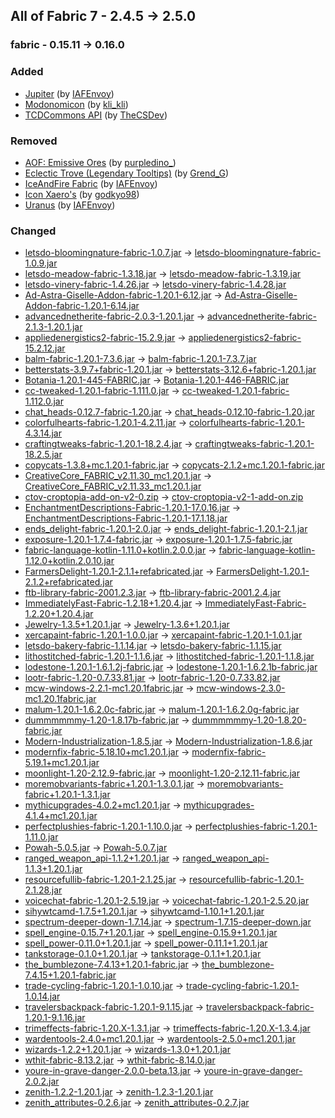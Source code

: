 ## All of Fabric 7 - 2.4.5 -> 2.5.0

### fabric - 0.15.11 -> 0.16.0

### Added

  * [Jupiter](https://www.curseforge.com/minecraft/mc-mods/jupiter) (by [IAFEnvoy](https://www.curseforge.com/members/IAFEnvoy/projects))
  * [Modonomicon](https://www.curseforge.com/minecraft/mc-mods/modonomicon) (by [kli_kli](https://www.curseforge.com/members/kli_kli/projects))
  * [TCDCommons API](https://www.curseforge.com/minecraft/mc-mods/tcdcommons) (by [TheCSDev](https://www.curseforge.com/members/TheCSDev/projects))

### Removed

  * [AOF: Emissive Ores](https://www.curseforge.com/minecraft/texture-packs/all-of-fabric-emissive-ores) (by [purpledino_](https://www.curseforge.com/members/purpledino_/projects))
  * [Eclectic Trove (Legendary Tooltips)](https://www.curseforge.com/minecraft/texture-packs/eclectic-trove-legendary-tooltips) (by [Grend_G](https://www.curseforge.com/members/Grend_G/projects))
  * [IceAndFire Fabric](https://www.curseforge.com/minecraft/mc-mods/iceandfire-fabric) (by [IAFEnvoy](https://www.curseforge.com/members/IAFEnvoy/projects))
  * [Icon Xaero's](https://www.curseforge.com/minecraft/texture-packs/icon-xaeros) (by [godkyo98](https://www.curseforge.com/members/godkyo98/projects))
  * [Uranus](https://www.curseforge.com/minecraft/mc-mods/uranus) (by [IAFEnvoy](https://www.curseforge.com/members/IAFEnvoy/projects))

### Changed

  * [letsdo-bloomingnature-fabric-1.0.7.jar](https://www.curseforge.com/minecraft/mc-mods/lets-do-bloomingnature/files/5320679) -> [letsdo-bloomingnature-fabric-1.0.9.jar](https://www.curseforge.com/minecraft/mc-mods/lets-do-bloomingnature/files/5620885)
  * [letsdo-meadow-fabric-1.3.18.jar](https://www.curseforge.com/minecraft/mc-mods/lets-do-meadow/files/5504104) -> [letsdo-meadow-fabric-1.3.19.jar](https://www.curseforge.com/minecraft/mc-mods/lets-do-meadow/files/5567209)
  * [letsdo-vinery-fabric-1.4.26.jar](https://www.curseforge.com/minecraft/mc-mods/lets-do-vinery/files/5504122) -> [letsdo-vinery-fabric-1.4.28.jar](https://www.curseforge.com/minecraft/mc-mods/lets-do-vinery/files/5623697)
  * [Ad-Astra-Giselle-Addon-fabric-1.20.1-6.12.jar](https://www.curseforge.com/minecraft/mc-mods/ad-astra-giselle-addon/files/5550892) -> [Ad-Astra-Giselle-Addon-fabric-1.20.1-6.14.jar](https://www.curseforge.com/minecraft/mc-mods/ad-astra-giselle-addon/files/5607996)
  * [advancednetherite-fabric-2.0.3-1.20.1.jar](https://www.curseforge.com/minecraft/mc-mods/advanced-netherite-fabric/files/5187013) -> [advancednetherite-fabric-2.1.3-1.20.1.jar](https://www.curseforge.com/minecraft/mc-mods/advanced-netherite-fabric/files/5401036)
  * [appliedenergistics2-fabric-15.2.9.jar](https://www.curseforge.com/minecraft/mc-mods/applied-energistics-2/files/5525510) -> [appliedenergistics2-fabric-15.2.12.jar](https://www.curseforge.com/minecraft/mc-mods/applied-energistics-2/files/5588163)
  * [balm-fabric-1.20.1-7.3.6.jar](https://www.curseforge.com/minecraft/mc-mods/balm-fabric/files/5467592) -> [balm-fabric-1.20.1-7.3.7.jar](https://www.curseforge.com/minecraft/mc-mods/balm-fabric/files/5623423)
  * [betterstats-3.9.7+fabric-1.20.1.jar](https://www.curseforge.com/minecraft/mc-mods/better-stats/files/5253450) -> [betterstats-3.12.6+fabric-1.20.1.jar](https://www.curseforge.com/minecraft/mc-mods/better-stats/files/5607266)
  * [Botania-1.20.1-445-FABRIC.jar](https://www.curseforge.com/minecraft/mc-mods/botania-fabric/files/5510198) -> [Botania-1.20.1-446-FABRIC.jar](https://www.curseforge.com/minecraft/mc-mods/botania-fabric/files/5594996)
  * [cc-tweaked-1.20.1-fabric-1.111.0.jar](https://www.curseforge.com/minecraft/mc-mods/cc-tweaked/files/5379174) -> [cc-tweaked-1.20.1-fabric-1.112.0.jar](https://www.curseforge.com/minecraft/mc-mods/cc-tweaked/files/5582997)
  * [chat_heads-0.12.7-fabric-1.20.jar](https://www.curseforge.com/minecraft/mc-mods/chat-heads/files/5512135) -> [chat_heads-0.12.10-fabric-1.20.jar](https://www.curseforge.com/minecraft/mc-mods/chat-heads/files/5604462)
  * [colorfulhearts-fabric-1.20.1-4.2.11.jar](https://www.curseforge.com/minecraft/mc-mods/colorful-hearts/files/5438641) -> [colorfulhearts-fabric-1.20.1-4.3.14.jar](https://www.curseforge.com/minecraft/mc-mods/colorful-hearts/files/5611344)
  * [craftingtweaks-fabric-1.20.1-18.2.4.jar](https://www.curseforge.com/minecraft/mc-mods/crafting-tweaks-fabric/files/5396015) -> [craftingtweaks-fabric-1.20.1-18.2.5.jar](https://www.curseforge.com/minecraft/mc-mods/crafting-tweaks-fabric/files/5623638)
  * [copycats-1.3.8+mc.1.20.1-fabric.jar](https://www.curseforge.com/minecraft/mc-mods/copycats/files/5481591) -> [copycats-2.1.2+mc.1.20.1-fabric.jar](https://www.curseforge.com/minecraft/mc-mods/copycats/files/5593244)
  * [CreativeCore_FABRIC_v2.11.30_mc1.20.1.jar](https://www.curseforge.com/minecraft/mc-mods/creativecore/files/5379504) -> [CreativeCore_FABRIC_v2.11.33_mc1.20.1.jar](https://www.curseforge.com/minecraft/mc-mods/creativecore/files/5568299)
  * [ctov-croptopia-add-on-v2-0.zip](https://www.curseforge.com/minecraft/texture-packs/ctov-croptopia-compat/files/4602559) -> [ctov-croptopia-v2-1-add-on.zip](https://www.curseforge.com/minecraft/texture-packs/ctov-croptopia-compat/files/5574203)
  * [EnchantmentDescriptions-Fabric-1.20.1-17.0.16.jar](https://www.curseforge.com/minecraft/mc-mods/enchantment-descriptions/files/5396675) -> [EnchantmentDescriptions-Fabric-1.20.1-17.1.18.jar](https://www.curseforge.com/minecraft/mc-mods/enchantment-descriptions/files/5598370)
  * [ends_delight-fabric-1.20.1-2.0.jar](https://www.curseforge.com/minecraft/mc-mods/ends-delight/files/5494730) -> [ends_delight-fabric-1.20.1-2.1.jar](https://www.curseforge.com/minecraft/mc-mods/ends-delight/files/5567428)
  * [exposure-1.20.1-1.7.4-fabric.jar](https://www.curseforge.com/minecraft/mc-mods/exposure/files/5547614) -> [exposure-1.20.1-1.7.5-fabric.jar](https://www.curseforge.com/minecraft/mc-mods/exposure/files/5565371)
  * [fabric-language-kotlin-1.11.0+kotlin.2.0.0.jar](https://www.curseforge.com/minecraft/mc-mods/fabric-language-kotlin/files/5361341) -> [fabric-language-kotlin-1.12.0+kotlin.2.0.10.jar](https://www.curseforge.com/minecraft/mc-mods/fabric-language-kotlin/files/5604102)
  * [FarmersDelight-1.20.1-2.1.1+refabricated.jar](https://www.curseforge.com/minecraft/mc-mods/farmers-delight-refabricated/files/5299727) -> [FarmersDelight-1.20.1-2.1.2+refabricated.jar](https://www.curseforge.com/minecraft/mc-mods/farmers-delight-refabricated/files/5568031)
  * [ftb-library-fabric-2001.2.3.jar](https://www.curseforge.com/minecraft/mc-mods/ftb-library-fabric/files/5543334) -> [ftb-library-fabric-2001.2.4.jar](https://www.curseforge.com/minecraft/mc-mods/ftb-library-fabric/files/5567590)
  * [ImmediatelyFast-Fabric-1.2.18+1.20.4.jar](https://www.curseforge.com/minecraft/mc-mods/immediatelyfast/files/5425035) -> [ImmediatelyFast-Fabric-1.2.20+1.20.4.jar](https://www.curseforge.com/minecraft/mc-mods/immediatelyfast/files/5616495)
  * [Jewelry-1.3.5+1.20.1.jar](https://www.curseforge.com/minecraft/mc-mods/jewelry/files/5558959) -> [Jewelry-1.3.6+1.20.1.jar](https://www.curseforge.com/minecraft/mc-mods/jewelry/files/5614800)
  * [xercapaint-fabric-1.20.1-1.0.0.jar](https://www.curseforge.com/minecraft/mc-mods/joy-of-painting/files/4670717) -> [xercapaint-fabric-1.20.1-1.0.1.jar](https://www.curseforge.com/minecraft/mc-mods/joy-of-painting/files/5592163)
  * [letsdo-bakery-fabric-1.1.14.jar](https://www.curseforge.com/minecraft/mc-mods/lets-do-bakery/files/5554350) -> [letsdo-bakery-fabric-1.1.15.jar](https://www.curseforge.com/minecraft/mc-mods/lets-do-bakery/files/5567134)
  * [lithostitched-fabric-1.20.1-1.1.6.jar](https://www.curseforge.com/minecraft/mc-mods/lithostitched/files/5421332) -> [lithostitched-fabric-1.20.1-1.1.8.jar](https://www.curseforge.com/minecraft/mc-mods/lithostitched/files/5570159)
  * [lodestone-1.20.1-1.6.1.2j-fabric.jar](https://www.curseforge.com/minecraft/mc-mods/lodestone/files/5542983) -> [lodestone-1.20.1-1.6.2.1b-fabric.jar](https://www.curseforge.com/minecraft/mc-mods/lodestone/files/5609062)
  * [lootr-fabric-1.20-0.7.33.81.jar](https://www.curseforge.com/minecraft/mc-mods/lootr-fabric/files/5311675) -> [lootr-fabric-1.20-0.7.33.82.jar](https://www.curseforge.com/minecraft/mc-mods/lootr-fabric/files/5616879)
  * [mcw-windows-2.2.1-mc1.20.1fabric.jar](https://www.curseforge.com/minecraft/mc-mods/macaws-windows/files/4961115) -> [mcw-windows-2.3.0-mc1.20.1fabric.jar](https://www.curseforge.com/minecraft/mc-mods/macaws-windows/files/5589335)
  * [malum-1.20.1-1.6.2.0c-fabric.jar](https://www.curseforge.com/minecraft/mc-mods/malum/files/5501325) -> [malum-1.20.1-1.6.2.0g-fabric.jar](https://www.curseforge.com/minecraft/mc-mods/malum/files/5580947)
  * [dummmmmmy-1.20-1.8.17b-fabric.jar](https://www.curseforge.com/minecraft/mc-mods/mmmmmmmmmmmm/files/5319202) -> [dummmmmmy-1.20-1.8.20-fabric.jar](https://www.curseforge.com/minecraft/mc-mods/mmmmmmmmmmmm/files/5621040)
  * [Modern-Industrialization-1.8.5.jar](https://www.curseforge.com/minecraft/mc-mods/modern-industrialization/files/5371886) -> [Modern-Industrialization-1.8.6.jar](https://www.curseforge.com/minecraft/mc-mods/modern-industrialization/files/5562363)
  * [modernfix-fabric-5.18.10+mc1.20.1.jar](https://www.curseforge.com/minecraft/mc-mods/modernfix/files/5541515) -> [modernfix-fabric-5.19.1+mc1.20.1.jar](https://www.curseforge.com/minecraft/mc-mods/modernfix/files/5616611)
  * [moonlight-1.20-2.12.9-fabric.jar](https://www.curseforge.com/minecraft/mc-mods/selene/files/5556626) -> [moonlight-1.20-2.12.11-fabric.jar](https://www.curseforge.com/minecraft/mc-mods/selene/files/5619072)
  * [moremobvariants-fabric+1.20.1-1.3.0.1.jar](https://www.curseforge.com/minecraft/mc-mods/more-mob-variants/files/5283858) -> [moremobvariants-fabric+1.20.1-1.3.1.jar](https://www.curseforge.com/minecraft/mc-mods/more-mob-variants/files/5588775)
  * [mythicupgrades-4.0.2+mc1.20.1.jar](https://www.curseforge.com/minecraft/mc-mods/mythic-upgrades/files/5529169) -> [mythicupgrades-4.1.4+mc1.20.1.jar](https://www.curseforge.com/minecraft/mc-mods/mythic-upgrades/files/5621816)
  * [perfectplushies-fabric-1.20.1-1.10.0.jar](https://www.curseforge.com/minecraft/mc-mods/perfect-plushies/files/5503339) -> [perfectplushies-fabric-1.20.1-1.11.0.jar](https://www.curseforge.com/minecraft/mc-mods/perfect-plushies/files/5622596)
  * [Powah-5.0.5.jar](https://www.curseforge.com/minecraft/mc-mods/powah-rearchitected/files/5103097) -> [Powah-5.0.7.jar](https://www.curseforge.com/minecraft/mc-mods/powah-rearchitected/files/5604169)
  * [ranged_weapon_api-1.1.2+1.20.1.jar](https://www.curseforge.com/minecraft/mc-mods/ranged-weapon-api/files/5446128) -> [ranged_weapon_api-1.1.3+1.20.1.jar](https://www.curseforge.com/minecraft/mc-mods/ranged-weapon-api/files/5612185)
  * [resourcefullib-fabric-1.20.1-2.1.25.jar](https://www.curseforge.com/minecraft/mc-mods/resourceful-lib/files/5361261) -> [resourcefullib-fabric-1.20.1-2.1.28.jar](https://www.curseforge.com/minecraft/mc-mods/resourceful-lib/files/5568217)
  * [voicechat-fabric-1.20.1-2.5.19.jar](https://www.curseforge.com/minecraft/mc-mods/simple-voice-chat/files/5519629) -> [voicechat-fabric-1.20.1-2.5.20.jar](https://www.curseforge.com/minecraft/mc-mods/simple-voice-chat/files/5605431)
  * [sihywtcamd-1.7.5+1.20.1.jar](https://www.curseforge.com/minecraft/mc-mods/sihywtcamd/files/4704156) -> [sihywtcamd-1.10.1+1.20.1.jar](https://www.curseforge.com/minecraft/mc-mods/sihywtcamd/files/5516221)
  * [spectrum-deeper-down-1.7.14.jar](https://www.curseforge.com/minecraft/mc-mods/spectrum/files/5476510) -> [spectrum-1.7.15-deeper-down.jar](https://www.curseforge.com/minecraft/mc-mods/spectrum/files/5568442)
  * [spell_engine-0.15.7+1.20.1.jar](https://www.curseforge.com/minecraft/mc-mods/spell-engine/files/5514008) -> [spell_engine-0.15.9+1.20.1.jar](https://www.curseforge.com/minecraft/mc-mods/spell-engine/files/5625267)
  * [spell_power-0.11.0+1.20.1.jar](https://www.curseforge.com/minecraft/mc-mods/spell-power/files/5480377) -> [spell_power-0.11.1+1.20.1.jar](https://www.curseforge.com/minecraft/mc-mods/spell-power/files/5562654)
  * [tankstorage-0.1.0+1.20.1.jar](https://www.curseforge.com/minecraft/mc-mods/tank-storage/files/5407133) -> [tankstorage-0.1.1+1.20.1.jar](https://www.curseforge.com/minecraft/mc-mods/tank-storage/files/5593269)
  * [the_bumblezone-7.4.13+1.20.1-fabric.jar](https://www.curseforge.com/minecraft/mc-mods/the-bumblezone-fabric/files/5551435) -> [the_bumblezone-7.4.15+1.20.1-fabric.jar](https://www.curseforge.com/minecraft/mc-mods/the-bumblezone-fabric/files/5603180)
  * [trade-cycling-fabric-1.20.1-1.0.10.jar](https://www.curseforge.com/minecraft/mc-mods/trade-cycling/files/5001318) -> [trade-cycling-fabric-1.20.1-1.0.14.jar](https://www.curseforge.com/minecraft/mc-mods/trade-cycling/files/5620378)
  * [travelersbackpack-fabric-1.20.1-9.1.15.jar](https://www.curseforge.com/minecraft/mc-mods/travelers-backpack-fabric/files/5485126) -> [travelersbackpack-fabric-1.20.1-9.1.16.jar](https://www.curseforge.com/minecraft/mc-mods/travelers-backpack-fabric/files/5602908)
  * [trimeffects-fabric-1.20.X-1.3.1.jar](https://www.curseforge.com/minecraft/mc-mods/trimseffects/files/5435954) -> [trimeffects-fabric-1.20.X-1.3.4.jar](https://www.curseforge.com/minecraft/mc-mods/trimseffects/files/5595152)
  * [wardentools-2.4.0+mc1.20.1.jar](https://www.curseforge.com/minecraft/mc-mods/warden-tools/files/5049791) -> [wardentools-2.5.0+mc1.20.1.jar](https://www.curseforge.com/minecraft/mc-mods/warden-tools/files/5578218)
  * [wizards-1.2.2+1.20.1.jar](https://www.curseforge.com/minecraft/mc-mods/wizards/files/5480631) -> [wizards-1.3.0+1.20.1.jar](https://www.curseforge.com/minecraft/mc-mods/wizards/files/5562700)
  * [wthit-fabric-8.13.2.jar](https://www.curseforge.com/minecraft/mc-mods/wthit/files/5481039) -> [wthit-fabric-8.14.0.jar](https://www.curseforge.com/minecraft/mc-mods/wthit/files/5619178)
  * [youre-in-grave-danger-2.0.0-beta.13.jar](https://www.curseforge.com/minecraft/mc-mods/youre-in-grave-danger/files/5370734) -> [youre-in-grave-danger-2.0.2.jar](https://www.curseforge.com/minecraft/mc-mods/youre-in-grave-danger/files/5606122)
  * [zenith-1.2.2-1.20.1.jar](https://www.curseforge.com/minecraft/mc-mods/zenith/files/5524072) -> [zenith-1.2.3-1.20.1.jar](https://www.curseforge.com/minecraft/mc-mods/zenith/files/5576528)
  * [zenith_attributes-0.2.6.jar](https://www.curseforge.com/minecraft/mc-mods/zenith-attributes/files/5539446) -> [zenith_attributes-0.2.7.jar](https://www.curseforge.com/minecraft/mc-mods/zenith-attributes/files/5609796)

